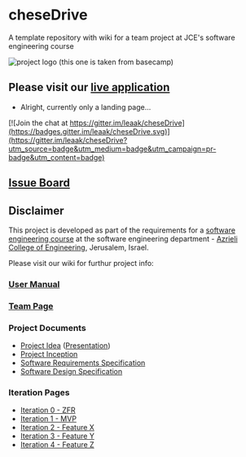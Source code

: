 # cheseDrive


A template repository with wiki for a team project at JCE's software engineering course

![project logo (this one is taken from basecamp)](http://klipfolio.com/sites/default/files/integrations/basecamp.png)

## Please visit our [live application](https://demo.reactstarterkit.com/)
- Alright, currently only a landing page...

[![Join the chat at https://gitter.im/leaak/cheseDrive](https://badges.gitter.im/leaak/cheseDrive.svg)](https://gitter.im/leaak/cheseDrive?utm_source=badge&utm_medium=badge&utm_campaign=pr-badge&utm_content=badge)

## [Issue Board](https://huboard.com/leaak/cheseDrive#)

## Disclaimer
This project is developed as part of the requirements for a [software engineering course](https://github.com/jce-il/se-class/wiki) at the software engineering department - [Azrieli College of Engineering](http://www.jce.ac.il/), Jerusalem, Israel.

Please visit our wiki for furthur project info: 

### [User Manual](../../wiki/User-Manual)

### [Team Page](../../wiki/team)

### Project Documents
- [Project Idea](docs/idea.pdf) ([Presentation](docs/idea-slides.pdf))
- [Project Inception](../../wiki/inception)
- [Software Requirements Specification](https://www.dropbox.com/home?d=1&preview=%D7%9E%D7%A1%D7%9E%D7%9A+%D7%93%D7%A8%D7%99%D7%A9%D7%95%D7%AA+(1).docx)
- [Software Design Specification](../../wiki/sds)

### Iteration Pages
- [Iteration 0 - ZFR](../../wiki/iter0-zfr)
- [Iteration 1 - MVP]()
- [Iteration 2 - Feature X]()
- [Iteration 3 - Feature Y]()
- [Iteration 4 - Feature Z]()



